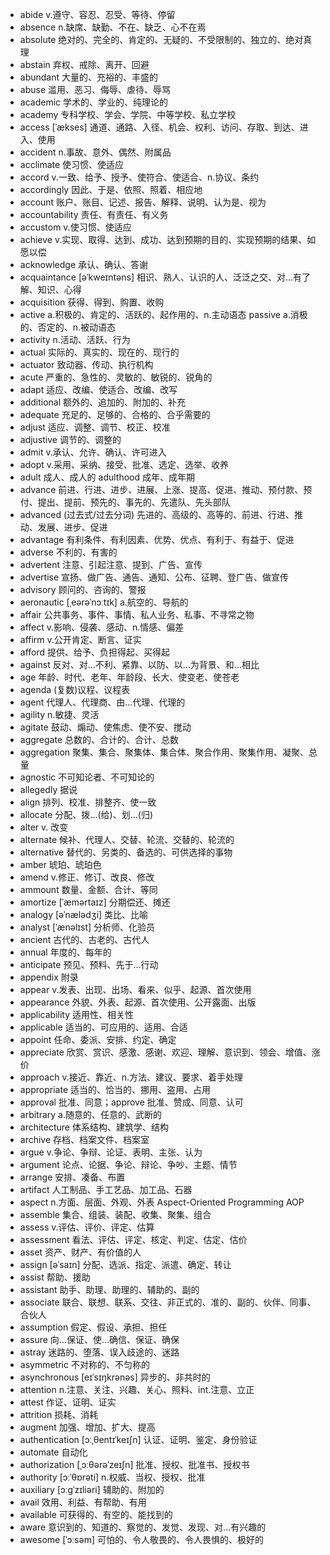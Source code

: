 - abide v.遵守、容忍、忍受、等待、停留
- absence n.缺席、缺勤、不在、缺乏、心不在焉
- absolute 绝对的、完全的、肯定的、无疑的、不受限制的、独立的、绝对真理
- abstain 弃权、戒除、离开、回避
- abundant 大量的、充裕的、丰盛的
- abuse 滥用、恶习、侮辱、虐待、辱骂
- academic 学术的、学业的、纯理论的
- academy 专科学校、学会、学院、中等学校、私立学校
- access [ˈækses] 通道、通路、入径、机会、权利、访问、存取、到达、进入、使用
- accident n.事故、意外、偶然、附属品
- acclimate 使习惯、使适应
- accord v.一致、给予、授予、使符合、使适合、n.协议、条约
- accordingly 因此、于是、依照、照着、相应地
- account 账户、账目、记述、报告、解释、说明、认为是、视为
- accountability 责任、有责任、有义务
- accustom v.使习惯、使适应
- achieve v.实现、取得、达到、成功、达到预期的目的、实现预期的结果、如愿以偿
- acknowledge 承认、确认、答谢
- acquaintance [əˈkweɪntəns] 相识、熟人、认识的人、泛泛之交、对...有了解、知识、心得
- acquisition 获得、得到、购置、收购 
- active a.积极的、肯定的、活跃的、起作用的、n.主动语态  passive a.消极的、否定的、n.被动语态
- activity n.活动、活跃、行为
- actual 实际的、真实的、现在的、现行的
- actuator 致动器、传动、执行机构
- acute 严重的、急性的、灵敏的、敏锐的、锐角的
- adapt 适应、改编、使适合、改编、改写
- additional 额外的、追加的、附加的、补充
- adequate 充足的、足够的、合格的、合乎需要的
- adjust 适应、调整、调节、校正、校准
- adjustive 调节的、调整的
- admit v.承认、允许、确认、许可进入
- adopt v.采用、采纳、接受、批准、选定、选举、收养
- adult 成人、成人的 adulthood 成年、成年期
- advance 前进、行进、进步、进展、上涨、提高、促进、推动、预付款、预付、提出、提前、预先的、事先的、先遣队、先头部队
- advanced (过去式/过去分词) 先进的、高级的、高等的、前进、行进、推动、发展、进步、促进
- advantage 有利条件、有利因素、优势、优点、有利于、有益于、促进
- adverse 不利的、有害的
- advertent 注意、引起注意、提到、广告、宣传
- advertise 宣扬、做广告、通告、通知、公布、征聘、登广告、做宣传
- advisory 顾问的、咨询的、警报
- aeronautic [ˌeərəˈnɔːtɪk] a.航空的、导航的
- affair 公共事务、事件、事情、私人业务、私事、不寻常之物
- affect v.影响、侵袭、感动、n.情感、偏差
- affirm v.公开肯定、断言、证实
- afford 提供、给予、负担得起、买得起
- against 反对、对...不利、紧靠、以防、以...为背景、和...相比
- age 年龄、时代、老年、年龄段、长大、使变老、使苍老
- agenda (复数)议程、议程表
- agent 代理人、代理商、由...代理、代理的
- agility n.敏捷、灵活
- agitate 鼓动、煽动、使焦虑、使不安、搅动
- aggregate 总数的、合计的、合计、总数
- aggregation 聚集、集合、聚集体、集合体、聚合作用、聚集作用、凝聚、总量
- agnostic 不可知论者、不可知论的
- allegedly 据说
- align 排列、校准、排整齐、使一致
- allocate 分配、拨...(给)、划...(归)
- alter v. 改变
- alternate 候补、代理人、交替、轮流、交替的、轮流的
- alternative 替代的、另类的、备选的、可供选择的事物
- amber 琥珀、琥珀色
- amend v.修正、修订、改良、修改
- ammount 数量、金额、合计、等同
- amortize [ˈæmərtaɪz] 分期偿还、摊还
- analogy [əˈnælədʒi] 类比、比喻
- analyst [ˈænəlɪst] 分析师、化验员
- ancient 古代的、古老的、古代人
- annual 年度的、每年的
- anticipate 预见、预料、先于...行动
- appendix 附录
- appear v.发表、出现、出场、看来、似乎、起源、首次使用
- appearance 外貌、外表、起源、首次使用、公开露面、出版
- applicability 适用性、相关性
- applicable 适当的、可应用的、适用、合适
- appoint 任命、委派、安排、约定、确定
- appreciate 欣赏、赏识、感激、感谢、欢迎、理解、意识到、领会、增值、涨价
- approach v.接近、靠近、n.方法、建议、要求、着手处理
- appropriate 适当的、恰当的、挪用、盗用、占用
- approval 批准、同意；approve 批准、赞成、同意、认可
- arbitrary a.随意的、任意的、武断的
- architecture 体系结构、建筑学、结构
- archive 存档、档案文件、档案室
- argue v.争论、争辩、论证、表明、主张、认为
- argument 论点、论据、争论、辩论、争吵、主题、情节
- arrange 安排、凑备、布置
- artifact 人工制品、手工艺品、加工品、石器
- aspect n.方面、层面、外观、外表      Aspect-Oriented Programming AOP
- assemble 集合、组装、装配、收集、聚集、组合
- assess v.评估、评价、评定、估算
- assessment 看法、评估、评定、核定、判定、估定、估价
- asset 资产、财产、有价值的人
- assign [əˈsaɪn] 分配、选派、指定、派遣、确定、转让
- assist 帮助、援助
- assistant 助手、助理、助理的、辅助的、副的
- associate 联合、联想、联系、交往、非正式的、准的、副的、伙伴、同事、合伙人
- assumption 假定、假设、承担、担任
- assure 向...保证、使...确信、保证、确保
- astray 迷路的、堕落、误入歧途的、迷路
- asymmetric 不对称的、不匀称的
- asynchronous [eɪˈsɪŋkrənəs] 异步的、非共时的
- attention n.注意、关注、兴趣、关心、照料、int.注意、立正
- attest 作证、证明、证实
- attrition 损耗、消耗
- augment 加强、增加、扩大、提高
- authentication [ɔːˌθentɪˈkeɪʃn] 认证、证明、鉴定、身份验证
- automate 自动化
- authorization [ˌɔːθərəˈzeɪʃn] 批准、授权、批准书、授权书
- authority [ɔːˈθɒrəti] n.权威、当权、授权、批准
- auxiliary [ɔːɡˈzɪliəri] 辅助的、附加的
- avail 效用、利益、有帮助、有用
- available 可获得的、有空的、能找到的
- aware 意识到的、知道的、察觉的、发觉、发现、对...有兴趣的
- awesome [ˈɔːsəm] 可怕的、令人敬畏的、令人畏惧的、极好的